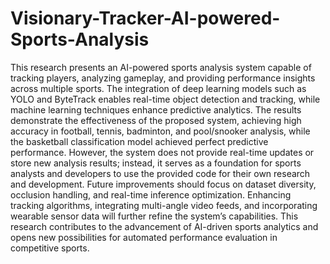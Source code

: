 # Visionary-Tracker-AI-powered-Sports-Analysis
This research presents an AI-powered sports analysis system capable of tracking players, analyzing gameplay, and providing performance insights across multiple sports. The integration of deep learning models such as YOLO and ByteTrack enables real-time object detection and tracking, while machine learning techniques enhance predictive analytics. The results demonstrate the effectiveness of the proposed system, achieving high accuracy in football, tennis, badminton, and pool/snooker analysis, while the basketball classification model achieved perfect predictive performance. However, the system does not provide real-time updates or store new analysis results; instead, it serves as a foundation for sports analysts and developers to use the provided code for their own research and development. Future improvements should focus on dataset diversity, occlusion handling, and real-time inference optimization. Enhancing tracking algorithms, integrating multi-angle video feeds, and incorporating wearable sensor data will further refine the system’s capabilities. This research contributes to the advancement of AI-driven sports analytics and opens new possibilities for automated performance evaluation in competitive sports.
